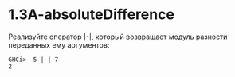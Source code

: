 # 1.3A-absoluteDifference

Реализуйте оператор |-|, который возвращает модуль разности переданных ему аргументов:
```
GHCi>  5 |-| 7
2
```
